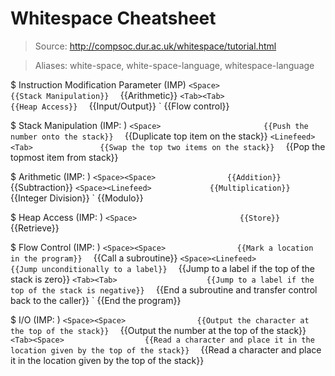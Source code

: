 # Whitespace Cheatsheet

> Source: http://compsoc.dur.ac.uk/whitespace/tutorial.html

> Aliases: white-space, white-space-language, whitespace-language

$ Instruction Modification Parameter (IMP)
    `<Space>                       {{Stack Manipulation}} 
    `<Tab><Space>                  {{Arithmetic}} 
    `<Tab><Tab>                    {{Heap Access}} 
    `<Tab><Linefeed>               {{Input/Output}} 
    `<Linefeed>                    {{Flow control}} 

$ Stack Manipulation (IMP: <Space>)
    `<Space>                       {{Push the number onto the stack}} 
    `<Linefeed><Space>             {{Duplicate top item on the stack}} 
    `<Linefeed><Tab>               {{Swap the top two items on the stack}} 
    `<Linefeed><Linefeed>          {{Pop the topmost item from stack}} 

$ Arithmetic (IMP: <Tab><Space>)
    `<Space><Space>                {{Addition}} 
    `<Space><Tab>                  {{Subtraction}} 
    `<Space><Linefeed>             {{Multiplication}} 
    `<Tab><Space>                  {{Integer Division}} 
    `<Tab><Tab>                    {{Modulo}} 

$ Heap Access (IMP: <Tab><Tab>)
    `<Space>                       {{Store}} 
    `<Tab>                         {{Retrieve}} 

$ Flow Control (IMP: <Linefeed>)
    `<Space><Space>                {{Mark a location in the program}} 
    `<Space><Tab>                  {{Call a subroutine}} 
    `<Space><Linefeed>             {{Jump unconditionally to a label}} 
    `<Tab><Space>                  {{Jump to a label if the top of the stack is zero}} 
    `<Tab><Tab>                    {{Jump to a label if the top of the stack is negative}} 
    `<Tab><Linefeed>               {{End a subroutine and transfer control back to the caller}} 
    `<Linefeed><Linefeed>          {{End the program}} 

$ I/O (IMP: <Tab><Linefeed>)
    `<Space><Space>                {{Output the character at the top of the stack}} 
    `<Space><Tab>                  {{Output the number at the top of the stack}} 
    `<Tab><Space>                  {{Read a character and place it in the location given by the top of the stack}} 
    `<Tab><Tab>                    {{Read a character and place it in the location given by the top of the stack}} 

